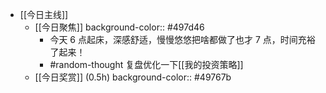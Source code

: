 - [[今日主线]]
	- [[今日聚焦]] 
	  background-color:: #497d46
		- 今天 6 点起床，深感舒适，慢慢悠悠把啥都做了也才 7 点，时间充裕了起来！
		- #random-thought 复盘优化一下[[我的投资策略]]
	- [[今日奖赏]] (0.5h)
	  background-color:: #49767b
